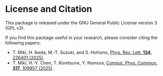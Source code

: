 

# License and Citation

This package is released under the GNU General Public License version 3 (GPL v3).

If you find this package useful in your research, please consider citing the following papers:
- T. Miki, H. Ikeda, M.-T. Suzuki, and S. Hohisno, [Phys. Rev. Lett. **134**, 226401 (2025)](https://doi.org/10.1103/PhysRevLett.134.226401).
- T. Miki, H.-Y. Chen, T. Koretsune, Y. Nomura, [Comput. Phys. Commun. **317**, 109857 (2025)](https://doi.org/10.1016/j.cpc.2025.109857) .
